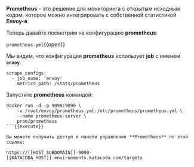 
**Prometheus** - это решение для мониторинга с открытым исходным кодом, которое можно интегрировать с собственной статистикой **Envoy-я**.

Теперь давайте посмотрим на конфигурацию **prometheus**:

`prometheus.yml`{{open}}

Мы видим, что конфигурация **prometheus** использует **job** с именем **`envoy`**.

```
scrape_configs:
  - job_name: 'envoy'
    metrics_path: /stats/prometheus
```
Запустите **prometheus** командой:

```
docker run -d -p 9090:9090 \
    -v /root/envoy/prometheus.yml:/etc/prometheus/prometheus.yml \
    --name prometheus-server \
    prom/prometheus
```{{execute}}

Вы можете получить доступ к панели управления **Prometheus** по этой ссылке:

https://[[HOST_SUBDOMAIN]]-9090-[[KATACODA_HOST]].environments.katacoda.com/targets
